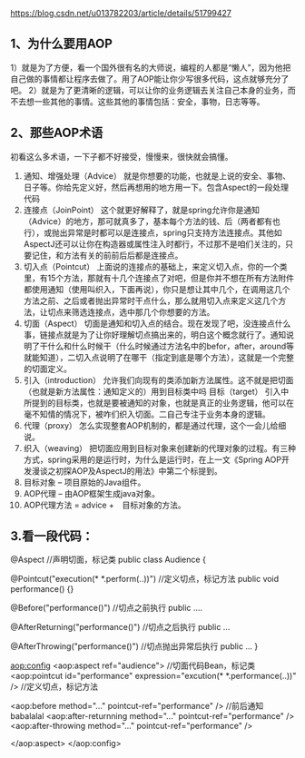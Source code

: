 https://blog.csdn.net/u013782203/article/details/51799427

## 1、为什么要用AOP

1）就是为了方便，看一个国外很有名的大师说，编程的人都是“懒人”，因为他把自己做的事情都让程序去做了。用了AOP能让你少写很多代码，这点就够充分了吧。
2）就是为了更清晰的逻辑，可以让你的业务逻辑去关注自己本身的业务，而不去想一些其他的事情。这些其他的事情包括：安全，事物，日志等等。

## 2、那些AOP术语
初看这么多术语，一下子都不好接受，慢慢来，很快就会搞懂。
1. 通知、增强处理（Advice） 就是你想要的功能，也就是上说的安全、事物、日子等。你给先定义好，然后再想用的地方用一下。包含Aspect的一段处理代码
2. 连接点（JoinPoint） 这个就更好解释了，就是spring允许你是通知（Advice）的地方，那可就真多了，基本每个方法的钱、后（两者都有也行），或抛出异常是时都可以是连接点，spring只支持方法连接点。其他如AspectJ还可以让你在构造器或属性注入时都行，不过那不是咱们关注的，只要记住，和方法有关的前前后后都是连接点。
3. 切入点（Pointcut） 上面说的连接点的基础上，来定义切入点，你的一个类里，有15个方法，那就有十几个连接点了对吧，但是你并不想在所有方法附件都使用通知（使用叫织入，下面再说），你只是想让其中几个，在调用这几个方法之前、之后或者抛出异常时干点什么，那么就用切入点来定义这几个方法，让切点来筛选连接点，选中那几个你想要的方法。
4. 切面（Aspect） 切面是通知和切入点的结合。现在发现了吧，没连接点什么事，链接点就是为了让你好理解切点搞出来的，明白这个概念就行了。通知说明了干什么和什么时候干（什么时候通过方法名中的befor，after，around等就能知道），二切入点说明了在哪干（指定到底是哪个方法），这就是一个完整的切面定义。
5. 引入（introduction） 允许我们向现有的类添加新方法属性。这不就是把切面（也就是新方法属性：通知定义的）用到目标类中吗
目标（target） 引入中所提到的目标类，也就是要被通知的对象，也就是真正的业务逻辑，他可以在毫不知情的情况下，被咋们织入切面。二自己专注于业务本身的逻辑。
6. 代理（proxy） 怎么实现整套AOP机制的，都是通过代理，这个一会儿给细说。
7. 织入（weaving） 把切面应用到目标对象来创建新的代理对象的过程。有三种方式，spring采用的是运行时，为什么是运行时，在上一文《Spring AOP开发漫谈之初探AOP及AspectJ的用法》中第二个标提到。
8. 目标对象 – 项目原始的Java组件。
9. AOP代理  – 由AOP框架生成java对象。
10. AOP代理方法 = advice +　目标对象的方法。

## 3.看一段代码：
@Aspect //声明切面，标记类
public class Audience {
 
@Pointcut("execution(* *.perform(..))") //定义切点，标记方法
public void performance() {}
 
@Before("performance()")  //切点之前执行
public ....      
 
@AfterReturning("performance()")  //切点之后执行
public ...
 
@AfterThrowing("performance()")  //切点抛出异常后执行
public ...
}



<aop:config>
<aop:aspect ref="audience">  //切面代码Bean，标记类
<aop:pointcut id="performance" expression="excution(* *.performance(..))"  />   //定义切点，标记方法
 
<aop:before  method="..."  pointcut-ref="performance" />  //前后通知babalalal
<aop:after-returnning  method="..."  pointcut-ref="performance" />
<aop:after-throwing  method="..."  pointcut-ref="performance" />
 
</aop:aspect>
</aop:config>
